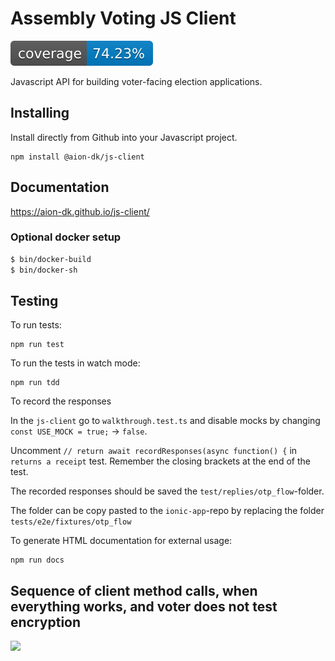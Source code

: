 # Assembly Voting JS Client

![Code coverage](https://raw.githubusercontent.com/aion-dk/js-client/main/.github/coverage_badge.svg)

Javascript API for building voter-facing election applications.

## Installing
Install directly from Github into your Javascript project.
```
npm install @aion-dk/js-client
```

## Documentation
https://aion-dk.github.io/js-client/

### Optional docker setup

```bash
$ bin/docker-build
$ bin/docker-sh
```

## Testing

To run tests:

```
npm run test
````

To run the tests in watch mode:

```
npm run tdd
```

To record the responses

In the `js-client` go to `walkthrough.test.ts` and disable mocks by changing `const USE_MOCK = true;` -> `false`.

Uncomment `// return await recordResponses(async function() {` in `returns a receipt` test. Remember the closing brackets at the end of the test.

The recorded responses should be saved the `test/replies/otp_flow`-folder.

The folder can be copy pasted to the `ionic-app`-repo by replacing the folder `tests/e2e/fixtures/otp_flow`


To generate HTML documentation for external usage:

```
npm run docs
```

## Sequence of client method calls, when everything works, and voter does not test encryption

[![](https://mermaid.ink/img/eyJjb2RlIjoic2VxdWVuY2VEaWFncmFtXG5cbmF1dG9udW1iZXJcblxucGFydGljaXBhbnQgdm90ZXIgYXMgVm90ZXJcbnBhcnRpY2lwYW50IGluYm94IGFzIEVtYWlsIDxicj4gaW5ib3hcblxucGFydGljaXBhbnQgYXBwIGFzIEFCQyBhcHBcbnBhcnRpY2lwYW50IGF2IGFzIEFWIGxpYnJhcnlcblxuYXBwIC0-PiB2b3RlcjogYXNrcyBmb3IgYmFsbG90IHJldHVybiBtZXRob2RcbnZvdGVyIC0-PiBhcHA6IGRpZ2l0YWxcbmFwcCAtPj4rIGF2OiBuZXcgQVZDbGllbnQodXJsKVxuYXYgLT4-LSBhcHA6IGNsaWVudFxuYXBwIC0-PisgYXY6IGNsaWVudC5yZXF1ZXN0QWNjZXNzQ29kZShvcGFxdWVWb3RlcklkLCBlbWFpbClcbmF2IC0-Pi0gYXBwOiBPS1xuYXBwIC0-PiB2b3RlcjogQ2hlY2sgZW1haWwsIGVudGVyIGFjY2VzcyBjb2RlXG52b3RlciAtPj4gaW5ib3g6IGNoZWNrcyBmb3IgYWNjZXNzIGNvZGVcbmluYm94IC0-PiB2b3RlcjogYWNjZXNzIGNvZGVcbnZvdGVyIC0-PiBhcHA6IEVudGVycyBhY2Nlc3MgY29kZVxuYXBwIC0-PisgYXY6IGNsaWVudC52YWxpZGF0ZUFjY2Vzc0NvZGUoYWNjZXNzQ29kZSlcbmF2IC0-Pi0gYXBwOiBPS1xuYXBwIC0-PisgYXY6IGNsaWVudC5yZWdpc3RlclZvdGVyKClcbmF2IC0-Pi0gYXBwOiBPS1xuYXBwIC0-PisgYXY6IGNsaWVudC5jb25zdHJ1Y3RCYWxsb3RDcnlwdG9ncmFtcyhDVlIpXG5hdiAtPj4tIGFwcDogZmluZ2VycHJpbnRcbmFwcCAtPj4gdm90ZXI6IHRlY2huaWNhbCBlbmNyeXB0aW9uIHRlc3Q_XG52b3RlciAtPj4gYXBwOiBubywgc3VibWl0IGJhbGxvdFxuYXBwIC0-PisgYXY6IGNsaWVudC5zdWJtaXRCYWxsb3RDcnlwdG9ncmFtcyhiYXNlNjRFbmNvZGVkQWZmaWRhdml0KVxuYXYgLT4-LSBhcHA6IHJlY2VpcHRcbmFwcCAtPj4gdm90ZXI6IHJlY2VpcHQiLCJtZXJtYWlkIjp7InRoZW1lIjoiZGVmYXVsdCJ9LCJ1cGRhdGVFZGl0b3IiOmZhbHNlLCJhdXRvU3luYyI6dHJ1ZSwidXBkYXRlRGlhZ3JhbSI6ZmFsc2V9)](https://mermaid-js.github.io/mermaid-live-editor/edit/#eyJjb2RlIjoic2VxdWVuY2VEaWFncmFtXG5cbmF1dG9udW1iZXJcblxucGFydGljaXBhbnQgdm90ZXIgYXMgVm90ZXJcbnBhcnRpY2lwYW50IGluYm94IGFzIEVtYWlsIDxicj4gaW5ib3hcblxucGFydGljaXBhbnQgYXBwIGFzIEFCQyBhcHBcbnBhcnRpY2lwYW50IGF2IGFzIEFWIGxpYnJhcnlcblxuYXBwIC0-PiB2b3RlcjogYXNrcyBmb3IgYmFsbG90IHJldHVybiBtZXRob2RcbnZvdGVyIC0-PiBhcHA6IGRpZ2l0YWxcbmFwcCAtPj4rIGF2OiBuZXcgQVZDbGllbnQodXJsKVxuYXYgLT4-LSBhcHA6IGNsaWVudFxuYXBwIC0-PisgYXY6IGNsaWVudC5yZXF1ZXN0QWNjZXNzQ29kZShvcGFxdWVWb3RlcklkLCBlbWFpbClcbmF2IC0-Pi0gYXBwOiBPS1xuYXBwIC0-PiB2b3RlcjogQ2hlY2sgZW1haWwsIGVudGVyIGFjY2VzcyBjb2RlXG52b3RlciAtPj4gaW5ib3g6IGNoZWNrcyBmb3IgYWNjZXNzIGNvZGVcbmluYm94IC0-PiB2b3RlcjogYWNjZXNzIGNvZGVcbnZvdGVyIC0-PiBhcHA6IEVudGVycyBhY2Nlc3MgY29kZVxuYXBwIC0-PisgYXY6IGNsaWVudC52YWxpZGF0ZUFjY2Vzc0NvZGUoYWNjZXNzQ29kZSlcbmF2IC0-Pi0gYXBwOiBPS1xuYXBwIC0-PisgYXY6IGNsaWVudC5yZWdpc3RlclZvdGVyKClcbmF2IC0-Pi0gYXBwOiBPS1xuYXBwIC0-PisgYXY6IGNsaWVudC5jb25zdHJ1Y3RCYWxsb3RDcnlwdG9ncmFtcyhDVlIpXG5hdiAtPj4tIGFwcDogZmluZ2VycHJpbnRcbmFwcCAtPj4gdm90ZXI6IHRlY2huaWNhbCBlbmNyeXB0aW9uIHRlc3Q_XG52b3RlciAtPj4gYXBwOiBubywgc3VibWl0IGJhbGxvdFxuYXBwIC0-PisgYXY6IGNsaWVudC5zdWJtaXRCYWxsb3RDcnlwdG9ncmFtcyhiYXNlNjRFbmNvZGVkQWZmaWRhdml0KVxuYXYgLT4-LSBhcHA6IHJlY2VpcHRcbmFwcCAtPj4gdm90ZXI6IHJlY2VpcHQiLCJtZXJtYWlkIjoie1xuICBcInRoZW1lXCI6IFwiZGVmYXVsdFwiXG59IiwidXBkYXRlRWRpdG9yIjpmYWxzZSwiYXV0b1N5bmMiOnRydWUsInVwZGF0ZURpYWdyYW0iOmZhbHNlfQ)
